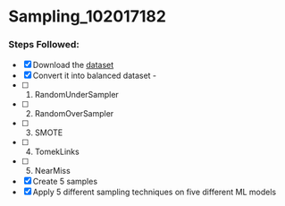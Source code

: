 # Sampling_102017182

### Steps Followed:
- [x] Download the [dataset](https://github.com/AnjulaMehto/Sampling_Assignment/blob/main/Creditcard_data.csv) 
- [x] Convert it into balanced dataset -
- [ ]  1. RandomUnderSampler
- [ ]  2. RandomOverSampler 
- [ ]  3. SMOTE
- [ ]  4. TomekLinks
- [ ]  5. NearMiss
- [x] Create 5 samples
- [x] Apply 5 different sampling techniques on five different ML models
